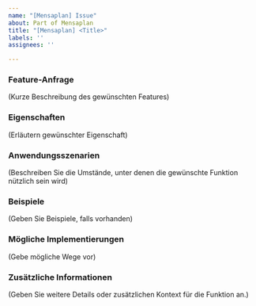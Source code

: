 ```yaml
---
name: "[Mensaplan] Issue"
about: Part of Mensaplan
title: "[Mensaplan] <Title>"
labels: ''
assignees: ''

---
```


### Feature-Anfrage

(Kurze Beschreibung des gewünschten Features) <User-Story>

### Eigenschaften
(Erläutern gewünschter Eigenschaft)

### Anwendungsszenarien

(Beschreiben Sie die Umstände, unter denen die gewünschte Funktion nützlich sein wird)

### Beispiele

(Geben Sie Beispiele, falls vorhanden)

### Mögliche Implementierungen

(Gebe mögliche Wege vor)

### Zusätzliche Informationen

(Geben Sie weitere Details oder zusätzlichen Kontext für die Funktion an.)
